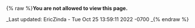 {% raw %}**You are not allowed to view this page.**

_Last updated: EricZinda - Tue Oct 25 13:59:11 2022 -0700
_{% endraw %}